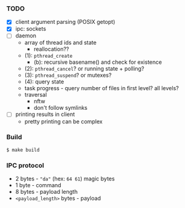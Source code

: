 ### TODO
- [x] client argument parsing (POSIX getopt)
- [x] ipc: sockets
- [ ] daemon
    - array of thread ids and state
        - reallocation??
    - (1): `pthread_create`
        - (b): recursive basename() and check for existence
    - (2): `pthread_cancel`? or running state + polling?
    - (3): `pthread_suspend`? or mutexes?
    - (4): query state
    - task progress - query number of files in first level? all levels?
    - traversal
        - nftw
        - don't follow symlinks
- [ ] printing results in client
    - pretty printing can be complex

### Build
`$ make build`

### IPC protocol
- 2 bytes - `"da"` (hex: `64 61`) magic bytes
- 1 byte - command
- 8 bytes - payload length
- `<payload_length>` bytes - payload
